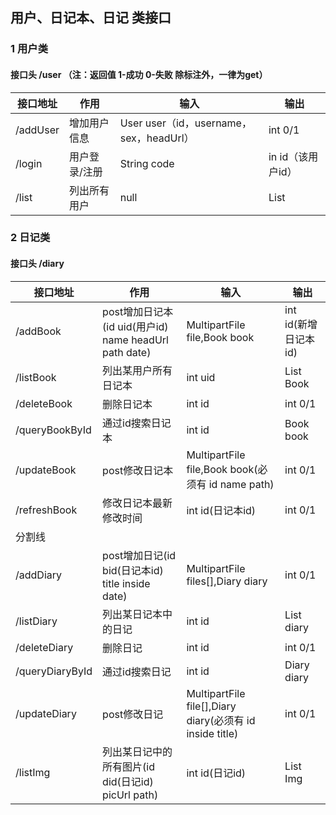 ## 用户、日记本、日记 类接口
### 1 用户类
#### 接口头 /user  （注：返回值 1-成功 0-失败  除标注外，一律为get）
|接口地址|作用|输入|输出|
|---|---|---|---|
|/addUser|增加用户信息|User user（id，username，sex，headUrl）|int 0/1|
|/login|用户登录/注册|String code|in id（该用户id）|
|/list|列出所有用户|null|List<User>|


### 2 日记类
#### 接口头 /diary
|接口地址|作用|输入|输出|
|---|---|---|---|
|/addBook|post增加日记本(id uid(用户id) name headUrl path date)|MultipartFile file,Book book|int id(新增日记本id)|
|/listBook|列出某用户所有日记本|int uid|List Book|
|/deleteBook|删除日记本|int id|int 0/1|
|/queryBookById|通过id搜索日记本|int id|Book book|
|/updateBook|post修改日记本|MultipartFile file,Book book(必须有 id name path)|int 0/1|
|/refreshBook|修改日记本最新修改时间|int id(日记本id)|int 0/1|
|分割线|||
|/addDiary|post增加日记(id bid(日记本id) title inside date)|MultipartFile files[],Diary diary|int 0/1|
|/listDiary|列出某日记本中的日记|int id|List diary|
|/deleteDiary|删除日记|int id|int 0/1|
|/queryDiaryById|通过id搜索日记|int id|Diary diary|
|/updateDiary|post修改日记|MultipartFile file[],Diary diary(必须有 id inside title)|int 0/1|
|/listImg|列出某日记中的所有图片(id did(日记id) picUrl path)|int id(日记id)|List Img|

